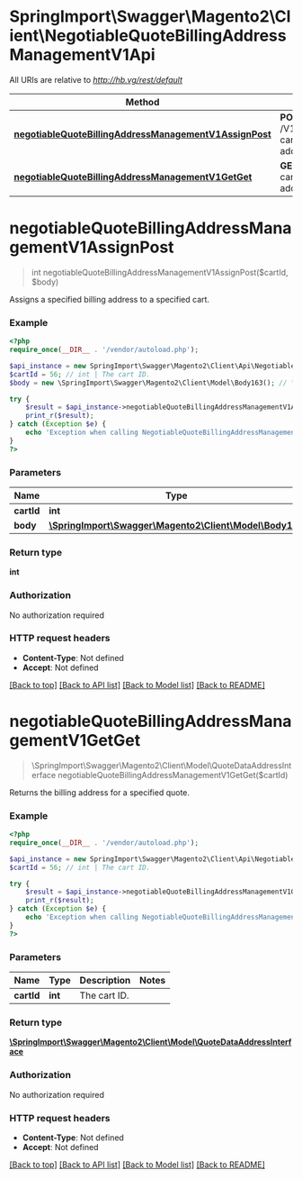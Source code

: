 # SpringImport\Swagger\Magento2\Client\NegotiableQuoteBillingAddressManagementV1Api

All URIs are relative to *http://hb.vg/rest/default*

Method | HTTP request | Description
------------- | ------------- | -------------
[**negotiableQuoteBillingAddressManagementV1AssignPost**](NegotiableQuoteBillingAddressManagementV1Api.md#negotiableQuoteBillingAddressManagementV1AssignPost) | **POST** /V1/negotiable-carts/{cartId}/billing-address | 
[**negotiableQuoteBillingAddressManagementV1GetGet**](NegotiableQuoteBillingAddressManagementV1Api.md#negotiableQuoteBillingAddressManagementV1GetGet) | **GET** /V1/negotiable-carts/{cartId}/billing-address | 


# **negotiableQuoteBillingAddressManagementV1AssignPost**
> int negotiableQuoteBillingAddressManagementV1AssignPost($cartId, $body)



Assigns a specified billing address to a specified cart.

### Example
```php
<?php
require_once(__DIR__ . '/vendor/autoload.php');

$api_instance = new SpringImport\Swagger\Magento2\Client\Api\NegotiableQuoteBillingAddressManagementV1Api();
$cartId = 56; // int | The cart ID.
$body = new \SpringImport\Swagger\Magento2\Client\Model\Body163(); // \SpringImport\Swagger\Magento2\Client\Model\Body163 | 

try {
    $result = $api_instance->negotiableQuoteBillingAddressManagementV1AssignPost($cartId, $body);
    print_r($result);
} catch (Exception $e) {
    echo 'Exception when calling NegotiableQuoteBillingAddressManagementV1Api->negotiableQuoteBillingAddressManagementV1AssignPost: ', $e->getMessage(), PHP_EOL;
}
?>
```

### Parameters

Name | Type | Description  | Notes
------------- | ------------- | ------------- | -------------
 **cartId** | **int**| The cart ID. |
 **body** | [**\SpringImport\Swagger\Magento2\Client\Model\Body163**](../Model/\SpringImport\Swagger\Magento2\Client\Model\Body163.md)|  | [optional]

### Return type

**int**

### Authorization

No authorization required

### HTTP request headers

 - **Content-Type**: Not defined
 - **Accept**: Not defined

[[Back to top]](#) [[Back to API list]](../../README.md#documentation-for-api-endpoints) [[Back to Model list]](../../README.md#documentation-for-models) [[Back to README]](../../README.md)

# **negotiableQuoteBillingAddressManagementV1GetGet**
> \SpringImport\Swagger\Magento2\Client\Model\QuoteDataAddressInterface negotiableQuoteBillingAddressManagementV1GetGet($cartId)



Returns the billing address for a specified quote.

### Example
```php
<?php
require_once(__DIR__ . '/vendor/autoload.php');

$api_instance = new SpringImport\Swagger\Magento2\Client\Api\NegotiableQuoteBillingAddressManagementV1Api();
$cartId = 56; // int | The cart ID.

try {
    $result = $api_instance->negotiableQuoteBillingAddressManagementV1GetGet($cartId);
    print_r($result);
} catch (Exception $e) {
    echo 'Exception when calling NegotiableQuoteBillingAddressManagementV1Api->negotiableQuoteBillingAddressManagementV1GetGet: ', $e->getMessage(), PHP_EOL;
}
?>
```

### Parameters

Name | Type | Description  | Notes
------------- | ------------- | ------------- | -------------
 **cartId** | **int**| The cart ID. |

### Return type

[**\SpringImport\Swagger\Magento2\Client\Model\QuoteDataAddressInterface**](../Model/QuoteDataAddressInterface.md)

### Authorization

No authorization required

### HTTP request headers

 - **Content-Type**: Not defined
 - **Accept**: Not defined

[[Back to top]](#) [[Back to API list]](../../README.md#documentation-for-api-endpoints) [[Back to Model list]](../../README.md#documentation-for-models) [[Back to README]](../../README.md)

